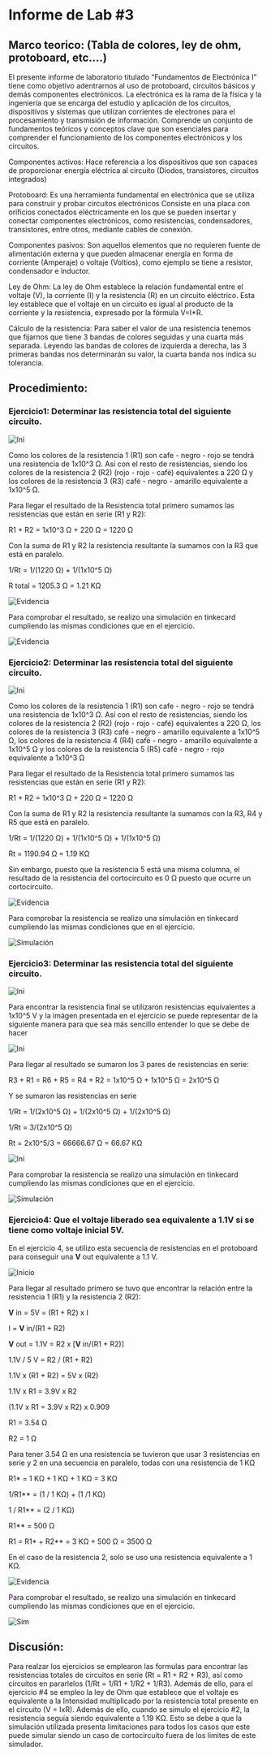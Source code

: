 # Informe de Lab #3
 
## Marco teorico: (Tabla de colores, ley de ohm, protoboard, etc....)

El presente  informe de laboratorio titulado “Fundamentos de Electrónica I” tiene como objetivo adentrarnos al uso de protoboard, circuitos básicos y demás componentes electrónicos. La electrónica es la rama de la física y la ingeniería que se encarga del estudio y aplicación de los circuitos, dispositivos y sistemas que utilizan corrientes de electrones para el procesamiento y transmisión de información. Comprende un conjunto de fundamentos teóricos y conceptos clave que son esenciales para comprender el funcionamiento de los componentes electrónicos y los circuitos.

Componentes activos: Hace referencia a los dispositivos que son capaces de proporcionar energía eléctrica al circuito (Diodos, transistores, circuitos integrados)

Protoboard: Es una herramienta fundamental en electrónica que se utiliza para construir y probar circuitos electrónicos Consiste en una placa con orificios conectados eléctricamente en los que se pueden insertar y conectar componentes electrónicos, como resistencias, condensadores, transistores, entre otros, mediante cables de conexión.

Componentes pasivos: Son aquellos elementos que no requieren fuente de alimentación externa y que pueden almacenar energía en forma de corriente (Amperaje) o voltaje (Voltios), como ejemplo se tiene a resistor, condensador e inductor.

Ley de Ohm: La ley de Ohm establece la relación fundamental entre el voltaje (V), la corriente (I) y la resistencia (R) en un circuito eléctrico. Esta ley establece que el voltaje en un circuito es igual al producto de la corriente y la resistencia, expresado por la fórmula V=I*R. 

Cálculo de la resistencia: Para saber el valor de una resistencia tenemos que fijarnos que tiene 3 bandas de colores seguidas y una cuarta más separada. Leyendo las bandas de colores de izquierda a derecha, las 3 primeras bandas nos determinarán su valor, la cuarta banda nos indica su tolerancia.

## Procedimiento:

### **Ejercicio1**: Determinar las resistencia total del siguiente circuito.

![Ini](https://github.com/sebastianfranco1342/FundamentosdeDisenoGrupo6/blob/main/Carpetas%20del%20Proyecto/Im%C3%A1genes/Lab3_Eje1_Ini.png?raw=true)

Como los colores de la resistencia 1 (R1) son  cafe - negro - rojo se tendrá una resistencia de 1x10^3 Ω. Así con el resto de resistencias, siendo los colores de la resistencia 2 (R2) (rojo - rojo - café) equivalentes a 220 Ω y los colores de la resistencia 3 (R3) café - negro - amarillo equivalente a 1x10^5 Ω.

Para llegar el resultado de la Resistencia total primero sumamos las resistencias que están en serie (R1 y R2):

R1 + R2 = 1x10^3 Ω + 220 Ω = 1220 Ω

Con la suma de R1 y R2 la resistencia resultante la sumamos con la R3 que está en paralelo.

1/Rt = 1/(1220 Ω) + 1/(1x10^5 Ω)

R total = 1205.3 Ω = 1.21 KΩ

![Evidencia](https://github.com/sebastianfranco1342/FundamentosdeDisenoGrupo6/blob/main/Carpetas%20del%20Proyecto/Im%C3%A1genes/Lab3_Eje1_Evidencia.jpg?raw=true)

Para comprobar el resultado, se realizo una simulación en tinkecard cumpliendo las mismas condiciones que en el ejercicio. 

![Evidencia](https://github.com/sebastianfranco1342/FundamentosdeDisenoGrupo6/blob/main/Carpetas%20del%20Proyecto/Im%C3%A1genes/Lab3_Eje1_Sim.png?raw=true)

### **Ejercicio2**: Determinar las resistencia total del siguiente circuito.

![Ini](https://github.com/sebastianfranco1342/FundamentosdeDisenoGrupo6/blob/main/Carpetas%20del%20Proyecto/Im%C3%A1genes/Lab3_Eje2_Ini.png?raw=true)

Como los colores de la resistencia 1 (R1) son  cafe - negro - rojo se tendrá una resistencia de 1x10^3 Ω. Así con el resto de resistencias, siendo los colores de la resistencia 2 (R2) (rojo - rojo - café) equivalentes a 220 Ω, los colores de la resistencia 3 (R3) café - negro - amarillo equivalente a 1x10^5 Ω, los colores de la resistencia 4 (R4) café - negro - amarillo equivalente a 1x10^5 Ω y los colores de la resistencia 5 (R5) café - negro - rojo equivalente a 1x10^3 Ω

Para llegar el resultado de la Resistencia total primero sumamos las resistencias que están en serie (R1 y R2):

R1 + R2 = 1x10^3 Ω + 220 Ω = 1220 Ω

Con la suma de R1 y R2 la resistencia resultante la sumamos con la R3, R4 y R5 que está en paralelo.

1/Rt = 1/(1220 Ω) + 1/(1x10^5 Ω) + 1/(1x10^5 Ω)

Rt = 1190.94 Ω = 1.19 KΩ

Sin embargo, puesto que la resistencia 5 está una misma columna, el resultado de la resistencia del cortocircuito es 0 Ω puesto que ocurre un cortocircuito.

![Evidencia](https://github.com/sebastianfranco1342/FundamentosdeDisenoGrupo6/blob/main/Carpetas%20del%20Proyecto/Im%C3%A1genes/Lab3_Eje2_Eidencia.jpeg?raw=true)

Para comprobar la resistencia se realizo una simulación en tinkecard cumpliendo las mismas condiciones que en el ejercicio.

![Simulación](https://github.com/sebastianfranco1342/FundamentosdeDisenoGrupo6/blob/main/Carpetas%20del%20Proyecto/Im%C3%A1genes/Lab3_Eje2_Sim.png?raw=true)

### **Ejercicio3**: Determinar las resistencia total del siguiente circuito.

![Ini](https://github.com/sebastianfranco1342/FundamentosdeDisenoGrupo6/blob/main/Carpetas%20del%20Proyecto/Im%C3%A1genes/Lab3_Eje3_Ini.png)

Para encontrar la resistencia final se utilizaron resistencias equivalentes a 1x10^5 V y la imágen presentada en el ejercicio se puede representar de la siguiente manera para que sea más sencillo entender lo que se debe de hacer

![Ini](https://github.com/sebastianfranco1342/FundamentosdeDisenoGrupo6/blob/main/Carpetas%20del%20Proyecto/Im%C3%A1genes/Lab3_Eje3_Plant.jpeg?raw=true)

Para llegar al resultado se sumaron los 3 pares de resistencias en serie:

R3 + R1 = R6 + R5 = R4 + R2 = 1x10^5 Ω + 1x10^5 Ω = 2x10^5 Ω

Y se sumaron las resistencias en serie

1/Rt = 1/(2x10^5 Ω) + 1/(2x10^5 Ω) + 1/(2x10^5 Ω)

1/Rt = 3/(2x10^5 Ω)

Rt = 2x10^5/3 = 66666.67 Ω = 66.67 KΩ

![Ini](https://github.com/sebastianfranco1342/FundamentosdeDisenoGrupo6/blob/main/Carpetas%20del%20Proyecto/Im%C3%A1genes/Lab3_Eje_3_Eidencia.jpeg)

Para comprobar la resistencia se realizo una simulación en tinkecard cumpliendo las mismas condiciones que en el ejercicio.

![Simulación](https://github.com/sebastianfranco1342/FundamentosdeDisenoGrupo6/blob/main/Carpetas%20del%20Proyecto/Im%C3%A1genes/Lab3_Eje3_Sim.png?raw=true)

### **Ejercicio4**: Que el voltaje liberado sea equivalente a 1.1V si se tiene como voltaje inicial 5V.

En el ejercicio 4, se utilizo esta secuencia de resistencias en el protoboard para conseguir una **V** out equivalente a 1.1 V.

![Inicio](https://github.com/sebastianfranco1342/FundamentosdeDisenoGrupo6/blob/main/Carpetas%20del%20Proyecto/Im%C3%A1genes/Lab3_Eje4_Ini.png?raw=true)

Para llegar al resultado primero se tuvo que encontrar la relación entre la resistencia 1 (R1) y la resistencia 2 (R2):

**V** in = 5V	= (R1 + R2) x I

I =  **V** in/(R1 + R2)

**V** out = 1.1V =  R2 x [**V** in/(R1 + R2)]

1.1V / 5 V = R2 / (R1 + R2)

1.1V x (R1 + R2) = 5V x (R2)

1.1V x R1 = 3.9V x R2

(1.1V x R1 = 3.9V x R2) x 0.909

R1 = 3.54 Ω

R2 = 1 Ω

Para tener 3.54 Ω en una resistencia se tuvieron que usar 3 resistencias en serie y 2 en una secuencia en paralelo, todas con una resistencia de 1 KΩ

R1* = 1 KΩ + 1 KΩ + 1 KΩ = 3 KΩ 

1/R1** = (1 / 1 KΩ) + (1 /1 KΩ)

1 / R1** = (2 / 1 KΩ)

R1** = 500 Ω

R1 = R1* + R2** = 3 KΩ + 500 Ω = 3500 Ω

En el caso de la resistencia 2, solo se uso una resistencia equivalente a 1 KΩ.

![Evidencia](https://github.com/sebastianfranco1342/FundamentosdeDisenoGrupo6/blob/main/Carpetas%20del%20Proyecto/Im%C3%A1genes/Lab3_Eje4_Evidencia.jpg?raw=true)

Para comprobar el resultado, se realizo una simulación en tinkecard cumpliendo las mismas condiciones que en el ejercicio.

![Sim](https://github.com/sebastianfranco1342/FundamentosdeDisenoGrupo6/blob/main/Carpetas%20del%20Proyecto/Im%C3%A1genes/Lab3_Eje4_Sim.png?raw=true)

## Discusión:

Para realzar los ejercicios se emplearon las formulas para encontrar las resistencias totales de circuitos en serie (Rt = R1 + R2 + R3), así como circuitos en pararlelos (1/Rt = 1/R1 + 1/R2 + 1/R3). Además de ello, para el ejercicio #4 se empleo la ley de Ohm que establece que el voltaje es equivalente a la Intensidad multiplicado por la resistencia total presente en el circuito (V = IxR). Además de ello, cuando se simulo el ejercicio #2, la resistencia seguía siendo equivalente a 1.19 KΩ. Esto se debe a que la simulación utilizada presenta limitaciones para todos los casos que este puede simular siendo un caso de cortocircuito fuera de los limites de este simulador. 
